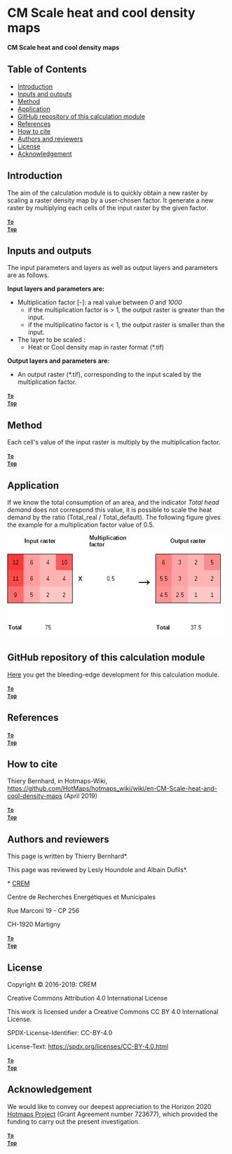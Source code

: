 <h1>CM Scale heat and cool density maps</h1>

**CM Scale heat and cool density maps**

## Table of Contents

* [Introduction](#introduction)
* [Inputs and outputs](#inputs-and-outputs)
* [Method](#method)
* [Application](#application)
* [GitHub repository of this calculation module](#github-repository-of-this-calculation-module)
* [References](#references)
* [How to cite](#how-to-cite)
* [Authors and reviewers](#authors-and-reviewers)
* [License](#license)
* [Acknowledgement](#acknowledgement)


## Introduction

The aim of the calculation module is to quickly obtain a new raster by scaling a raster density map by a user-chosen factor. It generate a new raster by multiplying each cells of the input raster by the given factor.

<code><ins>**[To Top](#table-of-contents)**</ins></code>


## Inputs and outputs

The input parameters and layers as well as output layers and parameters are as follows.

**Input layers and parameters are:**

* Multiplication factor [-]: a real value between _*0*_ and _*1000*_
  * if the multiplication factor is > 1, the output raster is greater than the input. 
  * if the multiplicatino factor is < 1, the output raster is smaller than the input.
* The layer to be scaled :
  * Heat or Cool density map in raster format (\*.tif)

**Output layers and parameters are:**

* An output raster (\*.tif), corresponding to the input scaled by the multiplication factor.

<code><ins>**[To Top](#table-of-contents)**</ins></code>


## Method
Each cell's value of the input raster is multiply by the multiplication factor.


<code><ins>**[To Top](#table-of-contents)**</ins></code>

## Application
If we know the total consumption of an area, and the indicator _Total head demand_ does not correspond  this value, it is possible to scale the heat demand by the ratio (Total_real / Total_default).
The following figure gives the example for a multiplication factor value of 0.5.

![Fig. 1-0](images/Wiki_CM_scale.png "Name the run session")

## GitHub repository of this calculation module

[Here](https://github.com/HotMaps/base_calculation_module) you get the bleeding-edge development for this calculation module.

<code><ins>**[To Top](#table-of-contents)**</ins></code>

## References



<code><ins>**[To Top](#table-of-contents)**</ins></code>

## How to cite

Thiery Bernhard, in Hotmaps-Wiki, https://github.com/HotMaps/hotmaps_wiki/wiki/en-CM-Scale-heat-and-cool-density-maps (April 2019)


<code><ins>**[To Top](#table-of-contents)**</ins></code>

## Authors and reviewers

This page is written by Thierry Bernhard\*.

This page was reviewed by Lesly Houndole and Albain Dufils\*.

\* [CREM](https://www.crem.ch/)

Centre de Recherches Energétiques et Municipales

Rue Marconi 19 - CP 256

CH-1920 Martigny


<code><ins>**[To Top](#table-of-contents)**</ins></code>

## License

Copyright © 2016-2019: CREM

Creative Commons Attribution 4.0 International License

This work is licensed under a Creative Commons CC BY 4.0 International License.

SPDX-License-Identifier: CC-BY-4.0

License-Text: https://spdx.org/licenses/CC-BY-4.0.html


<code><ins>**[To Top](#table-of-contents)**</ins></code>

## Acknowledgement

We would like to convey our deepest appreciation to the Horizon 2020 [Hotmaps Project](https://www.hotmaps-project.eu) (Grant Agreement number 723677), which provided the funding to carry out the present investigation.



<code><ins>**[To Top](#table-of-contents)**</ins></code>

